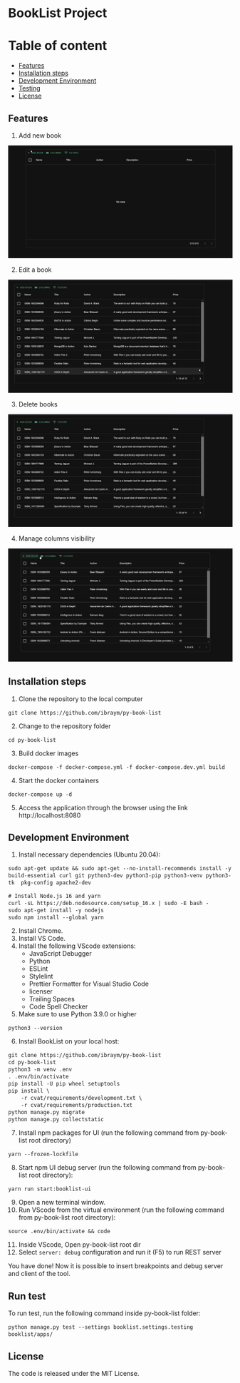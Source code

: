 # BookList Project

# Table of content

- [Features](#features)
- [Installation steps](#installation-steps)
- [Development Environment](#development-environment)
- [Testing](#run-test)
- [License](#license)

## Features

1.  Add new book

![til](./docs/images/book_add.gif)

2. Edit a book

![til](./docs/images/book_edit.gif)

3. Delete books

![til](./docs/images/books_delete.gif)

4. Manage columns visibility

![til](./docs/images/columns_visibility.gif)

## Installation steps

1. Clone the repository to the local computer

```
git clone https://github.com/ibraym/py-book-list
```

2. Change to the repository folder

```
cd py-book-list
```

3. Build docker images

```
docker-compose -f docker-compose.yml -f docker-compose.dev.yml build
```

4. Start the docker containers

```
docker-compose up -d
```

5. Access the application through the browser using the link http://localhost:8080

## Development Environment

1. Install necessary dependencies (Ubuntu 20.04):

```
sudo apt-get update && sudo apt-get --no-install-recommends install -y build-essential curl git python3-dev python3-pip python3-venv python3-tk  pkg-config apache2-dev

```

```
# Install Node.js 16 and yarn
curl -sL https://deb.nodesource.com/setup_16.x | sudo -E bash -
sudo apt-get install -y nodejs
sudo npm install --global yarn
```

2. Install Chrome.
3. Install VS Code.
4. Install the following VScode extensions:
   - JavaScript Debugger
   - Python
   - ESLint
   - Stylelint
   - Prettier Formatter for Visual Studio Code
   - licenser
   - Trailing Spaces
   - Code Spell Checker
5. Make sure to use Python 3.9.0 or higher

```
python3 --version
```

6. Install BookList on your local host:

```
git clone https://github.com/ibraym/py-book-list
cd py-book-list
python3 -m venv .env
. .env/bin/activate
pip install -U pip wheel setuptools
pip install \
    -r cvat/requirements/development.txt \
    -r cvat/requirements/production.txt
python manage.py migrate
python manage.py collectstatic
```

7. Install npm packages for UI (run the following command from py-book-list root directory)

```
yarn --frozen-lockfile
```

8. Start npm UI debug server (run the following command from py-book-list root directory):

```
yarn run start:booklist-ui
```

9. Open a new terminal window.
10. Run VScode from the virtual environment (run the following command from py-book-list root directory):

```
source .env/bin/activate && code
```

11. Inside VScode, Open py-book-list root dir
12. Select `server: debug` configuration and run it (F5) to run REST server

You have done! Now it is possible to insert breakpoints and debug server and client of the tool.

## Run test

To run test, run the following command inside py-book-list folder:

```
python manage.py test --settings booklist.settings.testing booklist/apps/
```

## License

The code is released under the MIT License.
